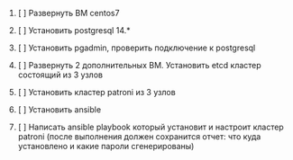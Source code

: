 1) [ ] Развернуть ВМ centos7

2) [ ] Установить postgresql 14.*

3) [ ] Установить pgadmin, проверить подключение к postgresql

4) [ ] Развернуть 2 дополнительных ВМ. Установить etcd кластер состоящий из 3 узлов

5) [ ] Установить кластер patroni из 3 узлов

6) [ ] Установить ansible

7) [ ] Написать ansible playbook который установит и настроит кластер patroni (после выполнения должен сохранится отчет: что куда установлено и какие пароли сгенерированы)
